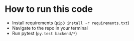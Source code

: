# How to run this code
 - Install requirements (`pip3 install -r requirements.txt`)
 - Navigate to the repo in your terminal
 - Run pytest (`py.test backend/*`)
